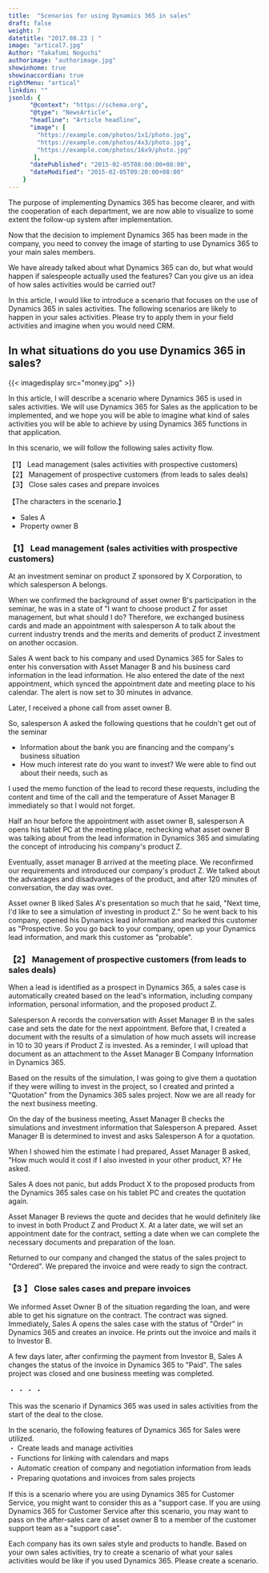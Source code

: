 ```yaml
---
title:  "Scenarios for using Dynamics 365 in sales"
draft: false
weight: 7
datetitle: "2017.08.23 | "
image: "artical7.jpg"
Author: "Takafumi Noguchi"
authorimage: "authorimage.jpg"
showinhome: true
showinaccordian: true
rightMenu: "artical"
linkdin: ""
jsonld: {
      "@context": "https://schema.org",
      "@type": "NewsArticle",
      "headline": "Article headline",
      "image": [
        "https://example.com/photos/1x1/photo.jpg",
        "https://example.com/photos/4x3/photo.jpg",
        "https://example.com/photos/16x9/photo.jpg"
       ],
      "datePublished": "2015-02-05T08:00:00+08:00",
      "dateModified": "2015-02-05T09:20:00+08:00"
    }
--- 
```

<!-- Intro  -->
The purpose of implementing Dynamics 365 has become clearer, and with the cooperation of each department, we are now able to visualize to some extent the follow-up system after implementation.

Now that the decision to implement Dynamics 365 has been made in the company, you need to convey the image of starting to use Dynamics 365 to your main sales members.

We have already talked about what Dynamics 365 can do, but what would happen if salespeople actually used the features? Can you give us an idea of how sales activities would be carried out?

In this article, I would like to introduce a scenario that focuses on the use of Dynamics 365 in sales activities. The following scenarios are likely to happen in your sales activities. Please try to apply them in your field activities and imagine when you would need CRM.


## In what situations do you use Dynamics 365 in sales?
<!-- Image- money.jpg -->
{{< imagedisplay src="money.jpg" >}}

In this article, I will describe a scenario where Dynamics 365 is used in sales activities. We will use Dynamics 365 for Sales as the application to be implemented, and we hope you will be able to imagine what kind of sales activities you will be able to achieve by using Dynamics 365 functions in that application.

In this scenario, we will follow the following sales activity flow.     

【1】 Lead management (sales activities with prospective customers)   
【2】 Management of prospective customers (from leads to sales deals)    
【3】 Close sales cases and prepare invoices     

【The characters in the scenario.】
* Sales A
* Property owner B

### 【1】 Lead management (sales activities with prospective customers)
At an investment seminar on product Z sponsored by X Corporation, to which salesperson A belongs.

When we confirmed the background of asset owner B's participation in the seminar, he was in a state of "I want to choose product Z for asset management, but what should I do? Therefore, we exchanged business cards and made an appointment with salesperson A to talk about the current industry trends and the merits and demerits of product Z investment on another occasion.

Sales A went back to his company and used Dynamics 365 for Sales to enter his conversation with Asset Manager B and his business card information in the lead information. He also entered the date of the next appointment, which synced the appointment date and meeting place to his calendar. The alert is now set to 30 minutes in advance.

Later, I received a phone call from asset owner B.

So, salesperson A asked the following questions that he couldn't get out of the seminar
* Information about the bank you are financing and the company's business situation
* How much interest rate do you want to invest?
We were able to find out about their needs, such as

I used the memo function of the lead to record these requests, including the content and time of the call and the temperature of Asset Manager B immediately so that I would not forget.

Half an hour before the appointment with asset owner B, salesperson A opens his tablet PC at the meeting place, rechecking what asset owner B was talking about from the lead information in Dynamics 365 and simulating the concept of introducing his company's product Z.

Eventually, asset manager B arrived at the meeting place. We reconfirmed our requirements and introduced our company's product Z. We talked about the advantages and disadvantages of the product, and after 120 minutes of conversation, the day was over.

Asset owner B liked Sales A's presentation so much that he said, "Next time, I'd like to see a simulation of investing in product Z." So he went back to his company, opened his Dynamics lead information and marked this customer as "Prospective. So you go back to your company, open up your Dynamics lead information, and mark this customer as "probable".

### 【2】 Management of prospective customers (from leads to sales deals)
When a lead is identified as a prospect in Dynamics 365, a sales case is automatically created based on the lead's information, including company information, personal information, and the proposed product Z.

Salesperson A records the conversation with Asset Manager B in the sales case and sets the date for the next appointment. Before that, I created a document with the results of a simulation of how much assets will increase in 10 to 30 years if Product Z is invested. As a reminder, I will upload that document as an attachment to the Asset Manager B Company Information in Dynamics 365.

Based on the results of the simulation, I was going to give them a quotation if they were willing to invest in the project, so I created and printed a "Quotation" from the Dynamics 365 sales project. Now we are all ready for the next business meeting.

On the day of the business meeting, Asset Manager B checks the simulations and investment information that Salesperson A prepared. Asset Manager B is determined to invest and asks Salesperson A for a quotation.

When I showed him the estimate I had prepared, Asset Manager B asked, "How much would it cost if I also invested in your other product, X? He asked.

Sales A does not panic, but adds Product X to the proposed products from the Dynamics 365 sales case on his tablet PC and creates the quotation again.

Asset Manager B reviews the quote and decides that he would definitely like to invest in both Product Z and Product X. At a later date, we will set an appointment date for the contract, setting a date when we can complete the necessary documents and preparation of the loan.

Returned to our company and changed the status of the sales project to "Ordered". We prepared the invoice and were ready to sign the contract.


### 【3 】 Close sales cases and prepare invoices
We informed Asset Owner B of the situation regarding the loan, and were able to get his signature on the contract. The contract was signed.
Immediately, Sales A opens the sales case with the status of "Order" in Dynamics 365 and creates an invoice. He prints out the invoice and mails it to Investor B.

A few days later, after confirming the payment from Investor B, Sales A changes the status of the invoice in Dynamics 365 to "Paid". The sales project was closed and one business meeting was completed.


・  ・  ・  ・ 


This was the scenario if Dynamics 365 was used in sales activities from the start of the deal to the close.

In the scenario, the following features of Dynamics 365 for Sales were utilized.      
・ Create leads and manage activities    
・ Functions for linking with calendars and maps    
・ Automatic creation of company and negotiation information from leads     
・ Preparing quotations and invoices from sales projects      

If this is a scenario where you are using Dynamics 365 for Customer Service, you might want to consider this as a "support case.
If you are using Dynamics 365 for Customer Service after this scenario, you may want to pass on the after-sales care of asset owner B to a member of the customer support team as a "support case".

Each company has its own sales style and products to handle.
Based on your own sales activities, try to create a scenario of what your sales activities would be like if you used Dynamics 365. Please create a scenario.    
&nbsp;